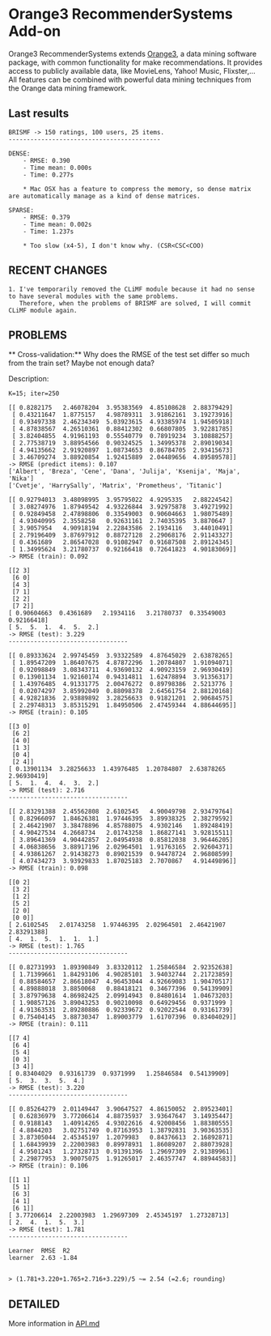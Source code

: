 Orange3 RecommenderSystems Add-on
======================

Orange3 RecommenderSystems extends [Orange3](http://orange.biolab.si), a data mining software
package, with common functionality for make recommendations. It provides access
to publicly available data, like MovieLens, Yahoo! Music, Flixster,... All features can be combined with powerful data mining techniques
from the Orange data mining framework.

Last results
------------

    BRISMF -> 150 ratings, 100 users, 25 items.
    ------------------------------------------
    
    DENSE:
        - RMSE: 0.390
        - Time mean: 0.000s
        - Time: 0.277s
        
        * Mac OSX has a feature to compress the memory, so dense matrix are automatically manage as a kind of dense matrices.
        
    SPARSE:
        - RMSE: 0.379
        - Time mean: 0.002s
        - Time: 1.237s
        
        * Too slow (x4-5), I don't know why. (CSR<CSC<COO)
    

        
RECENT CHANGES
--------------

    1. I've temporarily removed the CLiMF module because it had no sense to have several modules with the same problems.
       Therefore, when the problems of BRISMF are solved, I will commit CLiMF module again.


PROBLEMS 
--------
** Cross-validation:**
 Why does the RMSE of the test set differ so much from the train set? Maybe not enough data?
  
  Description:
  
    K=15; iter=250
    
    [[ 0.8282175   2.46078204  3.95383569  4.85108628  2.88379429]
     [ 0.43211647  1.8775157   4.98789311  3.91862161  3.19273916]
     [ 0.93497338  2.46234349  5.03923615  4.93385974  1.94505918]
     [ 4.87838567  4.26510361  0.88412302  0.66807805  3.92281785]
     [ 3.82404855  4.91961193  0.55540779  0.78919234  3.10888257]
     [ 2.77538719  3.88954566  0.90324525  1.34995378  2.89019034]
     [ 4.94135662  2.91920897  1.08734653  0.86784705  2.93415673]
     [ 3.46709274  3.88920854  1.92415889  2.04489656  4.89589578]]
    -> RMSE (predict items): 0.107
    ['Albert', 'Breza', 'Cene', 'Dana', 'Julija', 'Ksenija', 'Maja', 'Nika']
    ['Cvetje', 'HarrySally', 'Matrix', 'Prometheus', 'Titanic']
    
    [[ 0.92794013  3.48098995  3.95795022  4.9295335   2.88224542]
     [ 3.08274976  1.87949542  4.93226844  3.92975878  3.49271992]
     [ 0.92849458  2.47898806  0.33549003  0.90604663  1.98075489]
     [ 4.93040995  2.3558258   0.92631161  2.74035395  3.8870647 ]
     [ 3.9057954   4.90918194  2.22843586  2.1934116   3.44010491]
     [ 2.79196409  3.87697912  0.88727128  2.29068176  2.91143327]
     [ 0.4361689   2.86547028  0.91082947  0.91687508  2.89124345]
     [ 1.34995624  3.21780737  0.92166418  0.72641823  4.90183069]]
    -> RMSE (train): 0.092
    
    [[2 3]
     [6 0]
     [4 3]
     [7 1]
     [2 2]
     [7 2]]
    [ 0.90604663  0.4361689   2.1934116   3.21780737  0.33549003  0.92166418]
    [ 5.  5.  1.  4.  5.  2.]
    -> RMSE (test): 3.229
    ---------------------------------
    
    [[ 0.89333624  2.99745459  3.93322589  4.87645029  2.63878265]
     [ 1.89547209  1.86407675  4.87872296  1.20784807  1.91094071]
     [ 0.92098849  3.08343711  4.93690132  4.90923159  2.96930419]
     [ 0.13901134  1.92160174  0.94314811  1.62478894  3.91356317]
     [ 1.43976485  4.91331775  2.00476272  0.89798386  2.5213776 ]
     [ 0.02074297  3.85992049  0.88098378  2.64561754  2.88120168]
     [ 4.92821836  2.93889892  3.28256633  0.91821201  2.90684575]
     [ 2.29748313  3.85315291  1.84950506  2.47459344  4.88644695]]
    -> RMSE (train): 0.105
    
    [[3 0]
     [6 2]
     [4 0]
     [1 3]
     [0 4]
     [2 4]]
    [ 0.13901134  3.28256633  1.43976485  1.20784807  2.63878265  2.96930419]
    [ 5.  1.  4.  4.  3.  2.]
    -> RMSE (test): 2.716
    ---------------------------------
    
    [[ 2.83291388  2.45562808  2.6102545   4.90049798  2.93479764]
     [ 0.82966097  1.84626381  1.97446395  3.89938325  2.38279592]
     [ 2.46421907  3.38478896  4.85788075  4.9302146   1.89248419]
     [ 4.90427534  4.2668734   2.01743258  1.86827141  3.92815511]
     [ 3.89641369  4.90442857  2.04954938  0.85812038  3.96446205]
     [ 4.06838656  3.88917196  2.02964501  1.91763165  2.92604371]
     [ 4.93861267  2.91438273  0.89021539  0.94478724  2.96808599]
     [ 4.07434273  3.93929833  1.87025183  2.7070867   4.91449896]]
    -> RMSE (train): 0.098
    
    [[0 2]
     [3 2]
     [1 2]
     [5 2]
     [2 0]
     [0 0]]
    [ 2.6102545   2.01743258  1.97446395  2.02964501  2.46421907  2.83291388]
    [ 4.  1.  5.  1.  1.  1.]
    -> RMSE (test): 1.765
    ---------------------------------
    
    [[ 0.82731993  1.89390849  3.83320112  1.25846584  2.92352638]
     [ 1.71399661  1.84293106  4.90285101  3.94032744  2.21723859]
     [ 0.88584657  2.86618047  4.96453044  4.92669083  1.90470517]
     [ 4.89888018  3.8850068   0.88418121  0.34677396  0.54139909]
     [ 3.87979638  4.86982425  2.09914943  0.84801614  1.04673203]
     [ 1.90857126  3.89043253  0.90210098  0.64929456  0.9371999 ]
     [ 4.91363531  2.89280886  0.92339672  0.92022544  0.93161739]
     [ 0.75404145  3.88730347  1.89003779  1.61707396  0.83404029]]
    -> RMSE (train): 0.111
    
    [[7 4]
     [6 4]
     [5 4]
     [0 3]
     [3 4]]
    [ 0.83404029  0.93161739  0.9371999   1.25846584  0.54139909]
    [ 5.  3.  3.  5.  4.]
    -> RMSE (test): 3.220
    ---------------------------------
    
    [[ 0.85264279  2.01149447  3.90647527  4.86150052  2.89523401]
     [ 0.62836979  3.77206614  4.88735937  3.93647647  3.14935447]
     [ 0.9188143   1.40914265  4.93022616  4.92008456  1.88380555]
     [ 4.8844203   3.02751749  0.87163953  1.38792831  3.90363535]
     [ 3.87305044  2.45345197  1.2079983   0.84376613  2.16892871]
     [ 1.68439939  2.22003983  0.89978931  1.86089207  2.88073928]
     [ 4.9501243   1.27328713  0.91391396  1.29697309  2.91389961]
     [ 2.29877953  3.90075075  1.91265017  2.46357747  4.88944583]]
    -> RMSE (train): 0.106
    
    [[1 1]
     [5 1]
     [6 3]
     [4 1]
     [6 1]]
    [ 3.77206614  2.22003983  1.29697309  2.45345197  1.27328713]
    [ 2.  4.  1.  5.  3.]
    -> RMSE (test): 1.781
    ---------------------------------
    
    Learner  RMSE  R2
    learner  2.63 -1.84
    
    
    > (1.781+3.220+1.765+2.716+3.229)/5 ~= 2.54 (=2.6; rounding)

DETAILED
--------

More information in [API.md](https://github.com/salvacarrion/orange3-recommendersystems/blob/master/api.md)

